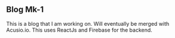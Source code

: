 ## Blog Mk-1 

This is a blog that I am working on. Will eventually be merged with Acusio.io. This uses ReactJs and Firebase for the backend. 
